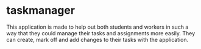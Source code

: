 # taskmanager

This application is made to help out both students and workers in such a way that they could manage their tasks and assignments more easily. They can create, mark off and add changes to their tasks with the application.
